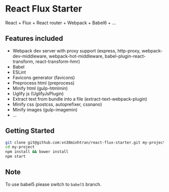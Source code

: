 # React Flux Starter

React + Flux + React router + Webpack + Babel6 + ...

## Features included

- Webpack dev server with proxy support (express, http-proxy, webpack-dev-middleware, webpack-hot-middleware, babel-plugin-react-transform, react-transform-hmr)
- Babel 
- ESLint
- Favicons generator (favicons)
- Preprocess html (preprocess)
- Minify html (gulp-htmlmin) 
- Uglify js (UglifyJsPlugin)
- Extract text from bundle into a file (extract-text-webpack-plugin)
- Minify css (postcss, autoprefixer, cssnano)
- Minify images (gulp-imagemin)
- ...

## Getting Started

```bash
git clone git@github.com:vn38minhtran/react-flux-starter.git my-project
cd my-project
npm install && bower install
npm start
```

## Note

To use babel5 please switch to `babel5` branch.
